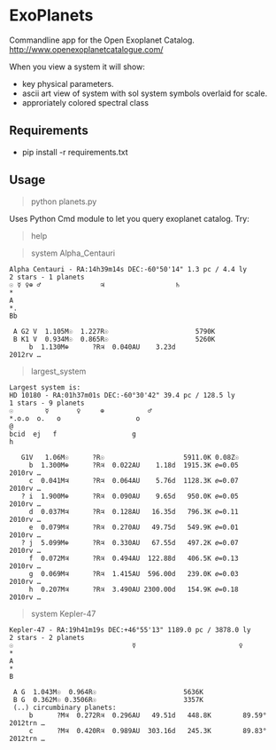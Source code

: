 ExoPlanets
==========

Commandline app for the Open Exoplanet Catalog.
http://www.openexoplanetcatalogue.com/

When you view a system it will show:
* key physical parameters.
* ascii art view of system with sol system symbols overlaid for scale.
* approriately colored spectral class

Requirements
------------

* pip install -r requirements.txt 

Usage
-----

> python planets.py

Uses Python Cmd module to let you query exoplanet catalog.
Try:

> help

> system Alpha_Centauri

    Alpha Centauri - RA:14h39m14s DEC:-60°50'14" 1.3 pc / 4.4 ly
    2 stars - 1 planets
    ☉ ☿ ♀⊕ ♂               ♃                  ♄                                     
    *                                                                               
    A                                                                               
    *.                                                                              
    Bb                                                                              
     
     A G2 V  1.105M☉  1.227R☉                      5790K 
     B K1 V  0.934M☉  0.865R☉                      5260K 
         b  1.130M⊕      ?R♃  0.040AU    3.23d                        2012rv …


> largest_system

    Largest system is:
    HD 10180 - RA:01h37m01s DEC:-60°30'42" 39.4 pc / 128.5 ly
    1 stars - 9 planets
    ☉        ☿       ♀     ⊕           ♂                                            
    *.o.o  o.   o                   o                                              @
    bcid  ej   f                   g                                              h

       G1V   1.06M☉      ?R☉                    5911.0K 0.08Z☉
         b  1.300M⊕      ?R♃  0.022AU    1.18d  1915.3K 𝑒=0.05        2010rv …
         c  0.041M♃      ?R♃  0.064AU    5.76d  1128.3K 𝑒=0.07        2010rv …
       ? i  1.900M⊕      ?R♃  0.090AU    9.65d   950.0K 𝑒=0.05        2010rv …
         d  0.037M♃      ?R♃  0.128AU   16.35d   796.3K 𝑒=0.11        2010rv …
         e  0.079M♃      ?R♃  0.270AU   49.75d   549.9K 𝑒=0.01        2010rv …
       ? j  5.099M⊕      ?R♃  0.330AU   67.55d   497.2K 𝑒=0.07        2010rv …
         f  0.072M♃      ?R♃  0.494AU  122.88d   406.5K 𝑒=0.13        2010rv …
         g  0.069M♃      ?R♃  1.415AU  596.00d   239.0K 𝑒=0.03        2010rv …
         h  0.207M♃      ?R♃  3.490AU 2300.00d   154.9K 𝑒=0.18        2010rv …

> system Kepler-47

    Kepler-47 - RA:19h41m19s DEC:+46°55'13" 1189.0 pc / 3878.0 ly
    2 stars - 2 planets
    ☉                              ☿                          ♀                     
    *                                                                               
    A                                                                               
    *                                                                               
    B                                                                               
     
     A G  1.043M☉  0.964R☉                      5636K 
     B G  0.362M☉ 0.3506R☉                      3357K 
     (..) circumbinary planets:
         b      ?M♃  0.272R♃  0.296AU   49.51d   448.8K        89.59° 2012trn …
         c      ?M♃  0.420R♃  0.989AU  303.16d   245.3K        89.83° 2012trn …
